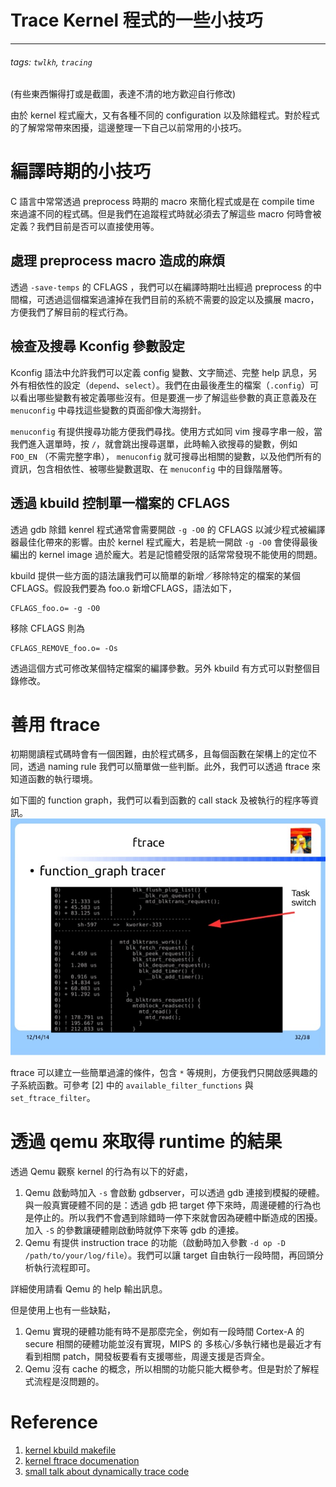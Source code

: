 # Trace Kernel 程式的一些小技巧
---

###### tags: `twlkh`, `tracing`
(有些東西懶得打或是截圖，表達不清的地方歡迎自行修改)


由於 kernel 程式龐大，又有各種不同的 configuration 以及除錯程式。對於程式的了解常常帶來困擾，這邊整理一下自己以前常用的小技巧。

# 編譯時期的小技巧

C 語言中常常透過 preprocess 時期的 macro 來簡化程式或是在  compile time 來過濾不同的程式碼。但是我們在追蹤程式時就必須去了解這些 macro 何時會被定義？我們目前是否可以直接使用等。 

## 處理 preprocess macro 造成的麻煩
透過 `-save-temps` 的 CFLAGS ，我們可以在編譯時期吐出經過 preprocess 的中間檔，可透過這個檔案過濾掉在我們目前的系統不需要的設定以及擴展 macro，方便我們了解目前的程式行為。

## 檢查及搜尋 Kconfig 參數設定
Kconfig 語法中允許我們可以定義 config 變數、文字簡述、完整 help 訊息，另外有相依性的設定（`depend`、`select`）。我們在由最後產生的檔案（`.config`）可以看出哪些變數有被定義哪些沒有。但是要進一步了解這些參數的真正意義及在 `menuconfig` 中尋找這些變數的頁面卻像大海撈針。

`menuconfig` 有提供搜尋功能方便我們尋找。使用方式如同 vim 搜尋字串一般，當我們進入選單時，按 `/`，就會跳出搜尋選單，此時輸入欲搜尋的變數，例如 `FOO_EN` （不需完整字串）， `menuconfig` 就可搜尋出相關的變數，以及他們所有的資訊，包含相依性、被哪些變數選取、在 `menuconfig` 中的目錄階層等。

## 透過 kbuild 控制單一檔案的 CFLAGS
透過 gdb 除錯 kenrel 程式通常會需要開啟 `-g -O0` 的 CFLAGS 以減少程式被編譯器最佳化帶來的影響。由於 kernel 程式龐大，若是統一開啟 `-g -O0` 會使得最後編出的 kernel image 過於龐大。若是記憶體受限的話常常發現不能使用的問題。

kbuild 提供一些方面的語法讓我們可以簡單的新增／移除特定的檔案的某個 CFLAGS。假設我們要為 foo.o 新增CFLAGS，語法如下，
~~~
CFLAGS_foo.o= -g -O0
~~~

移除 CFLAGS 則為

~~~
CFLAGS_REMOVE_foo.o= -Os
~~~

透過這個方式可修改某個特定檔案的編譯參數。另外 kbuild 有方式可以對整個目錄修改。

# 善用 ftrace
初期閱讀程式碼時會有一個困難，由於程式碼多，且每個函數在架構上的定位不同，透過 naming rule 我們可以簡單做一些判斷。此外，我們可以透過 ftrace 來知道函數的執行環境。

如下圖的 function graph，我們可以看到函數的 call stack 及被執行的程序等資訊。
![fgraph](images/trace-kernel-code-tips-32-638.jpg)

ftrace 可以建立一些簡單過濾的條件，包含 `*` 等規則，方便我們只開啟感興趣的子系統函數。可參考 [2] 中的 `available_filter_functions` 與 `set_ftrace_filter`。

# 透過 qemu 來取得 runtime 的結果
透過 Qemu 觀察 kernel 的行為有以下的好處，
1. Qemu 啟動時加入 `-s` 會啟動 gdbserver，可以透過 gdb 連接到模擬的硬體。與一般真實硬體不同的是：透過 gdb 把 target 停下來時，周邊硬體的行為也是停止的。所以我們不會遇到除錯時一停下來就會因為硬體中斷造成的困擾。加入 `-S` 的參數讓硬體剛啟動時就停下來等 gdb 的連接。
2. Qemu 有提供 instruction trace 的功能（啟動時加入參數 `-d op -D /path/to/your/log/file`）。我們可以讓 target 自由執行一段時間，再回頭分析執行流程即可。

詳細使用請看 Qemu 的 help 輸出訊息。

但是使用上也有一些缺點，
1. Qemu 實現的硬體功能有時不是那麼完全，例如有一段時間 Cortex-A 的 secure 相關的硬體功能並沒有實現，MIPS 的 多核心/多執行緒也是最近才有看到相關 patch，開發板要看有支援哪些，周邊支援是否齊全。
2. Qemu 沒有 cache 的概念，所以相關的功能只能大概參考。但是對於了解程式流程是沒問題的。


# Reference
1. [kernel kbuild makefile](https://www.kernel.org/doc/Documentation/kbuild/makefiles.txt)
2. [kernel ftrace documenation](https://www.kernel.org/doc/Documentation/trace/ftrace.txt)
3. [small talk about dynamically trace code](http://www.slideshare.net/vh21/trace-kernel-code-tips)